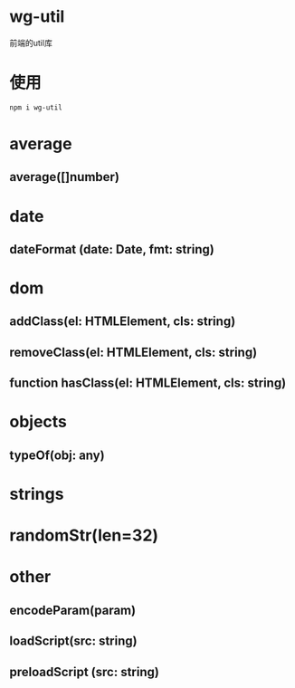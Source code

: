 # wg-util

前端的util库

# 使用

```bash
npm i wg-util
```

# average 

## average([]number)

# date

## dateFormat (date: Date, fmt: string)

# dom

## addClass(el: HTMLElement, cls: string)
## removeClass(el: HTMLElement, cls: string)
## function hasClass(el: HTMLElement, cls: string)

# objects
## typeOf(obj: any)

# strings
# randomStr(len=32)

# other

## encodeParam(param)
## loadScript(src: string) 
## preloadScript (src: string)